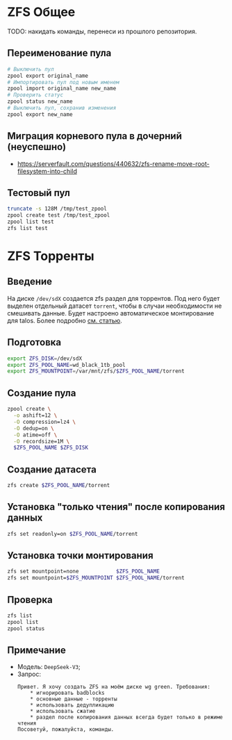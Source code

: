 # ZFS Общее
TODO: накидать команды, перенеси из прошлого репозитория.

## Переименование пула
```sh
# Выключить пул
zpool export original_name
# Импортировать пул под новым именем
zpool import original_name new_name
# Проверить статус
zpool status new_name
# Выключить пул, сохранив изменения
zpool export new_name
```

## Миграция корневого пула в дочерний (неуспешно)
* https://serverfault.com/questions/440632/zfs-rename-move-root-filesystem-into-child

## Тестовый пул
```sh
truncate -s 128M /tmp/test_zpool
zpool create test /tmp/test_zpool
zpool list test
zfs list test
```

# ZFS Торренты
## Введение
На диске `/dev/sdX` создается zfs раздел для торрентов.
Под него будет выделен отдельный датасет `torrent`, чтобы в случаи необходимости не смешивать данные.
Будет настроено автоматическое монтирование для talos.
Более подробно [см. статью](torrent.md).

## Подготовка
```sh
export ZFS_DISK=/dev/sdX
export ZFS_POOL_NAME=wd_black_1tb_pool
export ZFS_MOUNTPOINT=/var/mnt/zfs/$ZFS_POOL_NAME/torrent
```

## Создание пула
```sh
zpool create \
  -o ashift=12 \
  -O compression=lz4 \
  -O dedup=on \
  -O atime=off \
  -O recordsize=1M \
  $ZFS_POOL_NAME $ZFS_DISK
```

## Создание датасета
```sh
zfs create $ZFS_POOL_NAME/torrent
```

## Установка "только чтения" после копирования данных
```sh
zfs set readonly=on $ZFS_POOL_NAME/torrent
```

## Установка точки монтирования
```sh
zfs set mountpoint=none            $ZFS_POOL_NAME
zfs set mountpoint=$ZFS_MOUNTPOINT $ZFS_POOL_NAME/torrent
```

## Проверка
```sh
zfs list
zpool list
zpool status
```

## Примечание
* Модель: `DeepSeek-V3`;
* Запрос:
    ```
    Привет. Я хочу создать ZFS на моём диске wg green. Требования:
        * игнорировать badblocks
        * основные данные - торренты
        * использовать дедупликацию
        * использовать сжатие
        * раздел после копирования данных всегда будет только в режиме чтения
    Посоветуй, пожалуйста, команды.
    ```
